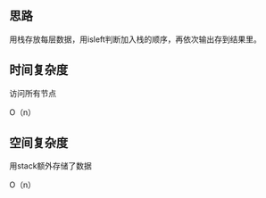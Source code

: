 ## 思路

用栈存放每层数据，用isleft判断加入栈的顺序，再依次输出存到结果里。

## 时间复杂度

访问所有节点

O（n）

## 空间复杂度

用stack额外存储了数据

O（n）

